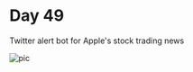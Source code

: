 # Day 49
Twitter alert bot for Apple's stock trading news

![pic](https://user-images.githubusercontent.com/22590804/164513606-bbe68c8e-bc09-4d05-bd54-080cf99d9ae6.png)
